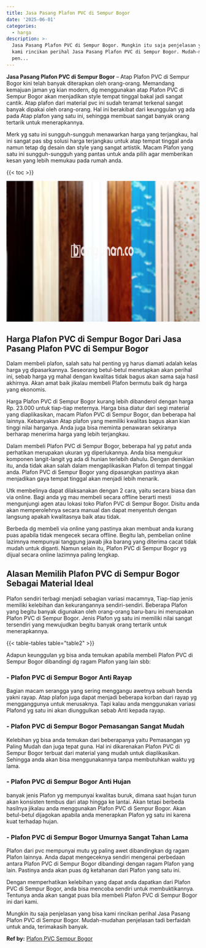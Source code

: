 ```yaml
---
title: Jasa Pasang Plafon PVC di Sempur Bogor
date: '2025-06-01'
categories:
  - harga
description: >-
  Jasa Pasang Plafon PVC di Sempur Bogor. Mungkin itu saja penjelasan yang bisa
  kami rincikan perihal Jasa Pasang Plafon PVC di Sempur Bogor. Mudah-mudahan
  pen...
---
```


**Jasa Pasang Plafon PVC di Sempur Bogor** – Atap Plafon PVC di Sempur Bogor kini telah banyak diterapkan oleh orang-orang. Memandang kemajuan jaman yg kian modern, dg menggunakan atap Plafon PVC di Sempur Bogor akan menjadikan style tempat tinggal bakal jadi sangat cantik. Atap plafon dari material pvc ini sudah teramat terkenal sangat banyak dipakai oleh orang-orang. Hal ini berakibat dari keunggulan yg ada pada Atap plafon yang satu ini, sehingga membuat sangat banyak orang tertarik untuk menerapkannya.

Merk yg satu ini sungguh-sungguh menawarkan harga yang terjangkau, hal ini sangat pas sbg solusi harga terjangkau untuk atap tempat tinggal anda namun tetap dg desain dan style yang sangat artistik. Macam Plafon yang satu ini sungguh-sungguh yang pantas untuk anda pilih agar memberikan kesan yang lebih memukau pada rumah anda.

{{< toc >}}

![Jasa Pasang Plafon PVC di Sempur Bogor](/images/flafond-pvc-murah20.png)

## Harga Plafon PVC di Sempur Bogor Dari Jasa Pasang Plafon PVC di Sempur Bogor

Dalam membeli plafon, salah satu hal penting yg harus diamati adalah kelas harga yg dipasarkannya. Seseorang betul-betul menetapkan akan perihal ini, sebab harga yg mahal dengan kwalitas tidak bagus akan sama saja hasil akhirnya. Akan amat baik jikalau membeli Plafon bermutu baik dg harga yang ekonomis.

Harga Plafon PVC di Sempur Bogor kurang lebih dibanderol dengan harga Rp. 23.000 untuk tiap-tiap meternya. Harga bisa diatur dari segi material yang diaplikasikan, macam Plafon PVC di Sempur Bogor, dan beberapa hal lainnya. Kebanyakan Atap plafon yang memiliki kwalitas bagus akan kian tinggi nilai harganya. Anda juga bisa meminta penawaran sekiranya berharap menerima harga yang lebih terjangkau.

Dalam membeli Plafon PVC di Sempur Bogor, beberapa hal yg patut anda perhatikan merupakan ukuran yg diperlukannya. Anda bisa mengukur komponen langit-langit yg ada di hunian terlebih dahulu. Dengan demikian itu, anda tidak akan salah dalam mengaplikasikan Plafon di tempat tinggal anda. Plafon PVC di Sempur Bogor yang dipasangkan pastinya akan menjadikan gaya tempat tinggal akan menjadi lebih menarik.

Utk membelinya dapat dilaksanakan dengan 2 cara, yaitu secara biasa dan via online. Bagi anda yg mau membeli secara offline berarti mesti mengunjungi agen atau lokasi toko Plafon PVC di Sempur Bogor. Disitu anda akan memperolehnya secara manual dan dapat menyentuh dengan langsung apakah kwalitasnya baik atau tidak.

Berbeda dg membeli via online yang pastinya akan membuat anda kurang puas apabila tidak mengecek secara offline. Begitu lah, pembelian online lazimnya mempunyai tanggung jawab jika barang yang diterima cacat tidak mudah untuk diganti. Namun selain itu, Plafon PVC di Sempur Bogor yg dijual secara online lazimnya paling lengkap.

## Alasan Memilih Plafon PVC di Sempur Bogor Sebagai Material Ideal

Plafon sendiri terbagi menjadi sebagian variasi macamnya, Tiap-tiap jenis memiliki kelebihan dan kekurangannya sendiri-sendiri. Beberapa Plafon yang begitu banyak digunakan oleh orang-orang baru-baru ini merupakan Plafon PVC di Sempur Bogor. Jenis Plafon yg satu ini memiliki nilai sangat tersendiri yang mewujudkan begitu banyak orang tertarik untuk menerapkannya.

{{< table-tables table="table2" >}}

Adapun keunggulan yg bisa anda temukan apabila membeli Plafon PVC di Sempur Bogor dibandingi dg ragam Plafon yang lain sbb:

### \- Plafon PVC di Sempur Bogor Anti Rayap

Bagian macam serangga yang sering menggangu awetnya sebuah benda yakni rayap. Atap plafon juga dapat menjadi beberapa korban dari rayap yg mengganggunya untuk merusaknya. Tapi kalau anda menggunakan variasi Plafond yg satu ini akan diunggulkan sebab Anti kepada rayap.

### \- Plafon PVC di Sempur Bogor Pemasangan Sangat Mudah

Kelebihan yg bisa anda temukan dari beberapanya yaitu Pemasangan yg Paling Mudah dan juga tepat guna. Hal ini dikarenakan Plafon PVC di Sempur Bogor terbuat dari material yang mudah untuk diaplikasikan. Sehingga anda akan bisa menggunakannya tanpa membutuhkan waktu yg lama.

### \- Plafon PVC di Sempur Bogor Anti Hujan

banyak jenis Plafon yg mempunyai kwalitas buruk, dimana saat hujan turun akan konsisten tembus dari atap hingga ke lantai. Akan tetapi berbeda hasilnya jikalau anda menggunakan Plafon PVC di Sempur Bogor. Akan betul-betul dijagokan apabila anda menerapkan Plafon yg satu ini karena kuat terhadap hujan.

### \- Plafon PVC di Sempur Bogor Umurnya Sangat Tahan Lama

Plafon dari pvc mempunyai mutu yg paling awet dibandingkan dg ragam Plafon lainnya. Anda dapat mengeceknya sendiri mengenai perbedaan antara Plafon PVC di Sempur Bogor dibandingi dengan ragam Plafon yang lain. Pastinya anda akan puas dg ketahanan dari Plafon yang satu ini.

Dengan memperhatikan kelebihan yang dapat anda dapatkan dari Plafon PVC di Sempur Bogor, anda bisa mencoba sendiri untuk membuktikannya. Tentunya anda akan sangat puas bila membeli Plafon PVC di Sempur Bogor ini dari kami.

Mungkin itu saja penjelasan yang bisa kami rincikan perihal Jasa Pasang Plafon PVC di Sempur Bogor. Mudah-mudahan penjelasan tadi berfaidah untuk anda, terimakasih banyak.

**Ref by:** [Plafon PVC Sempur Bogor](https://id.wikipedia.org/wiki/Plafon)
